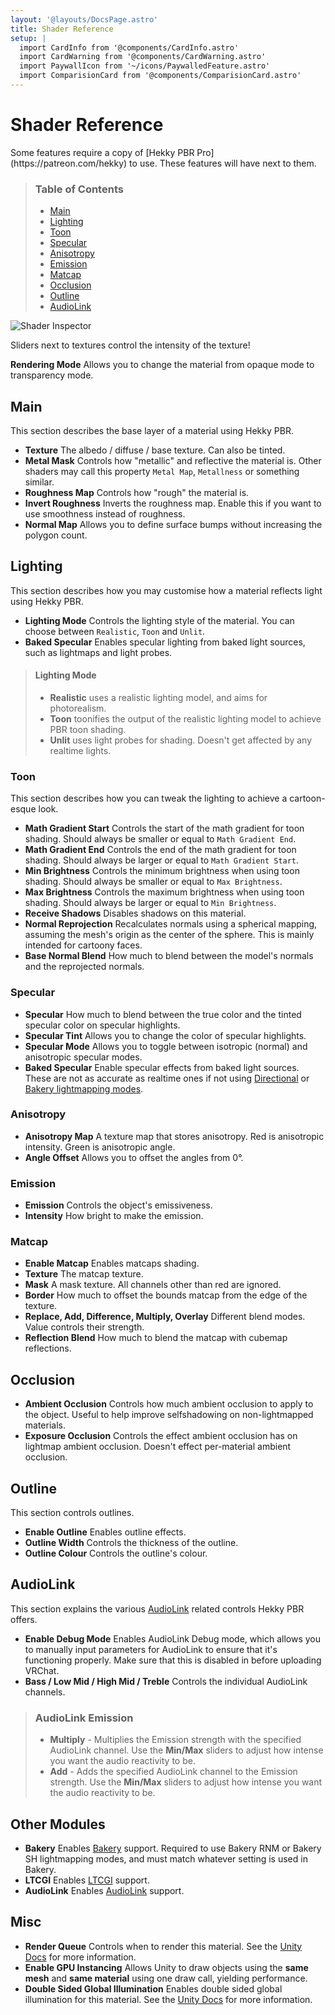 ```yaml
---
layout: '@layouts/DocsPage.astro'
title: Shader Reference
setup: | 
  import CardInfo from '@components/CardInfo.astro'
  import CardWarning from '@components/CardWarning.astro'
  import PaywallIcon from '~/icons/PaywalledFeature.astro'
  import ComparisionCard from '@components/ComparisionCard.astro'
---
```

# Shader Reference
<CardWarning title="Paid Features">
Some features require a copy of [Hekky PBR Pro](https://patreon.com/hekky) to use. These features will have <PaywallIcon height="16px" width="16px"/> next to them.
</CardWarning>

> ### Table of Contents
> 
> - [Main](#main)
> - [Lighting](#lighting)
> - [Toon](#toon)
> - [Specular](#specular)
> - [Anisotropy](#anisotropy)
> - [Emission](#emission)
> - [Matcap](#matcap)
> - [Occlusion](#occlusion)
> - [Outline](#outline)
> - [AudioLink](#audiolink)

![Shader Inspector](/en/hekkypbr_shader_inspector_full.png)

<CardInfo title="Sliders">
Sliders next to textures control the intensity of the texture!
</CardInfo>

**Rendering Mode** Allows you to change the material from opaque mode to transparency mode.

## Main

This section describes the base layer of a material using Hekky PBR.

- **Texture** The albedo / diffuse / base texture. Can also be tinted.
- **Metal Mask** Controls how "metallic" and reflective the material is. Other shaders may call this property `Metal Map`, `Metallness` or something similar.
- **Roughness Map** Controls how "rough" the material is.
- **Invert Roughness** Inverts the roughness map. Enable this if you want to use smoothness instead of roughness.
- **Normal Map** Allows you to define surface bumps without increasing the polygon count.

## Lighting

This section describes how you may customise how a material reflects light using Hekky PBR.

- **Lighting Mode** Controls the lighting style of the material. You can choose between `Realistic`, `Toon` and `Unlit`.
- **Baked Specular** Enables specular lighting from baked light sources, such as lightmaps and light probes.

> #### Lighting Mode
> 
> - **Realistic** uses a realistic lighting model, and aims for photorealism.
> - **Toon** toonifies the output of the realistic lighting model to achieve PBR toon shading.
> - **Unlit** uses light probes for shading. Doesn't get affected by any realtime lights.

### Toon

This section describes how you can tweak the lighting to achieve a cartoon-esque look.

<ComparisionCard beforeSrc="/shared/img/toon-off.png" beforeTxt="Realistic Lighting" afterSrc="/shared/img/toon-on.png" afterTxt="Toon Lighting" color="#000"/>

- **Math Gradient Start** Controls the start of the math gradient for toon shading. Should always be smaller or equal to `Math Gradient End`.
- **Math Gradient End** Controls the end of the math gradient for toon shading. Should always be larger or equal to `Math Gradient Start`.
- **Min Brightness** Controls the minimum brightness when using toon shading. Should always be smaller or equal to `Max Brightness`.
- **Max Brightness** Controls the maximum brightness when using toon shading. Should always be larger or equal to `Min Brightness`.
- **Receive Shadows** Disables shadows on this material.
- **Normal Reprojection** Recalculates normals using a spherical mapping, assuming the mesh's origin as the center of the sphere. This is mainly intended for cartoony faces.
- **Base Normal Blend** How much to blend between the model's normals and the reprojected normals.

### Specular

- **Specular** How much to blend between the true color and the tinted specular color on specular highlights.
- **Specular Tint** Allows you to change the color of specular highlights.
- **Specular Mode** Allows you to toggle between isotropic (normal) and anisotropic specular modes.
- **Baked Specular** Enable specular effects from baked light sources. These are not as accurate as realtime ones if not using [Directional](https://docs.unity3d.com/2019.4/Documentation/Manual/LightmappingDirectional.html) or [Bakery lightmapping modes](https://geom.io/bakery/wiki/index.php?title=Manual#Directional_mode).

### Anisotropy

- <PaywallIcon height="16px" width="16px"/> **Anisotropy Map** A texture map that stores anisotropy. Red is anisotropic intensity. Green is anisotropic angle.
- <PaywallIcon height="16px" width="16px"/> **Angle Offset** Allows you to offset the angles from 0°.

### Emission

- **Emission** Controls the object's emissiveness.
- **Intensity** How bright to make the emission.

### Matcap

- **Enable Matcap** Enables matcaps shading.
- **Texture** The matcap texture.
- **Mask** A mask texture. All channels other than red are ignored.
- **Border** How much to offset the bounds matcap from the edge of the texture.
- **Replace, Add, Difference, Multiply, Overlay** Different blend modes. Value controls their strength.
- **Reflection Blend** How much to blend the matcap with cubemap reflections.

## Occlusion

- **Ambient Occlusion** Controls how much ambient occlusion to apply to the object. Useful to help improve selfshadowing on non-lightmapped materials.
- **Exposure Occlusion** Controls the effect ambient occlusion has on lightmap ambient occlusion. Doesn't effect per-material ambient occlusion.

## Outline

This section controls outlines.

- **Enable Outline** Enables outline effects.
- **Outline Width** Controls the thickness of the outline.
- **Outline Colour** Controls the outline's colour.

## AudioLink

This section explains the various [AudioLink](https://github.com/llealloo/vrc-udon-audio-link) related controls Hekky PBR offers.

- **Enable Debug Mode** Enables AudioLink Debug mode, which allows you to manually input parameters for AudioLink to ensure that it's functioning properly. Make sure that this is disabled in before uploading VRChat.
- **Bass / Low Mid / High Mid / Treble** Controls the individual AudioLink channels.

> ### AudioLink Emission
> 
> - **Multiply** - Multiplies the Emission strength with the specified AudioLink channel. Use the **Min/Max** sliders to adjust how intense you want the audio reactivity to be.
> - **Add** - Adds the specified AudioLink channel to the Emission strength. Use the **Min/Max** sliders to adjust how intense you want the audio reactivity to be.

## Other Modules

- **Bakery** Enables [Bakery](https://assetstore.unity.com/packages/tools/level-design/bakery-gpu-lightmapper-122218) support. Required to use Bakery RNM or Bakery SH lightmapping modes, and must match whatever setting is used in Bakery.
- **LTCGI** Enables [LTCGI](https://github.com/pimaker/ltcgi) support.
- **AudioLink** Enables [AudioLink](https://github.com/llealloo/vrc-udon-audio-link) support.

## Misc

- **Render Queue** Controls when to render this material. See the [Unity Docs](https://docs.unity3d.com/Manual/class-Material.html) for more information.
- **Enable GPU Instancing** Allows Unity to draw objects using the **same mesh** and **same material** using one draw call, yielding performance.
- **Double Sided Global Illumination** Enables double sided global illumination for this material. See the [Unity Docs](https://docs.unity3d.com/Manual/class-Material.html) for more information.
